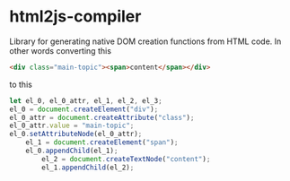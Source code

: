 # html2js-compiler
Library for generating native DOM creation functions from HTML code. In other words converting this

```html
<div class="main-topic"><span>content</span></div>
```
 to this
```javascript
let el_0, el_0_attr, el_1, el_2, el_3;
el_0 = document.createElement("div");
el_0_attr = document.createAttribute("class");
el_0_attr.value = "main-topic";
el_0.setAttributeNode(el_0_attr);
    el_1 = document.createElement("span");
    el_0.appendChild(el_1);
        el_2 = document.createTextNode("content");
        el_1.appendChild(el_2);
```
